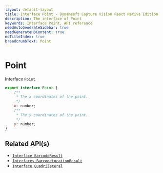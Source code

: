 ```yaml
---
layout: default-layout
title: Interface Point - Dynamsoft Capture Vision React Native Edition
description: The interface of Point
keywords: Interface Point, API reference
needAutoGenerateSidebar: true
needGenerateH3Content: true
noTitleIndex: true
breadcrumbText: Point
---
```


# Point

Interface `Point`.

```js
export interface Point {
    /**
     * The x coordinates of the point.
     */
    x: number;
    /**
     * The y coordinates of the point.
     */
    y: number;
}
```

## Related API(s)

- [`Interface BarcodeResult`](interface-barcode-result.md)
- [`Interfaces BarcodeLocationResult`](interface-barcode-location-result.md)
- [`Interface Quadrilateral`](interface-quadrilateral.md)
